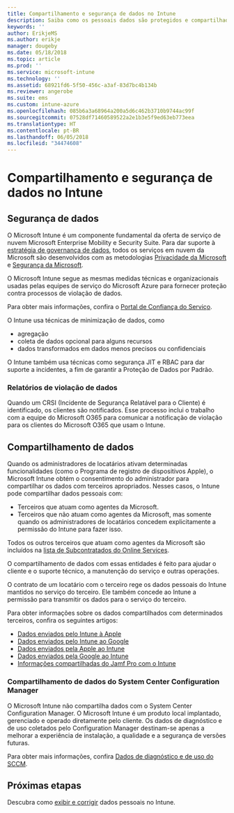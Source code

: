 ```yaml
---
title: Compartilhamento e segurança de dados no Intune
description: Saiba como os pessoais dados são protegidos e compartilhados no Intune.
keywords: ''
author: ErikjeMS
ms.author: erikje
manager: dougeby
ms.date: 05/18/2018
ms.topic: article
ms.prod: ''
ms.service: microsoft-intune
ms.technology: ''
ms.assetid: 68921fd6-5f50-456c-a3af-83d7bc4b134b
ms.reviewer: angerobe
ms.suite: ems
ms.custom: intune-azure
ms.openlocfilehash: 085b6a3a68964a200a5d6c462b3710b9744ac99f
ms.sourcegitcommit: 07528df71460589522a2e1b3e5f9ed63eb773eea
ms.translationtype: HT
ms.contentlocale: pt-BR
ms.lasthandoff: 06/05/2018
ms.locfileid: "34474608"
---
```

# <a name="data-security-and-sharing-in-intune"></a>Compartilhamento e segurança de dados no Intune


## <a name="data-security"></a>Segurança de dados

O Microsoft Intune é um componente fundamental da oferta de serviço de nuvem Microsoft Enterprise Mobility e Security Suite. Para dar suporte à [estratégia de governança de dados](https://www.microsoft.com/en-us/TrustCenter/Security/default.aspx), todos os serviços em nuvem da Microsoft são desenvolvidos com as metodologias [Privacidade da Microsoft](https://www.microsoft.com/en-us/trustcenter/privacy) e [Segurança da Microsoft](https://www.microsoft.com/en-us/trustcenter/security/).  

O Microsoft Intune segue as mesmas medidas técnicas e organizacionais usadas pelas equipes de serviço do Microsoft Azure para fornecer proteção contra processos de violação de dados.

Para obter mais informações, confira o [Portal de Confiança do Serviço](https://www.microsoft.com/en-us/TrustCenter/stp).

O Intune usa técnicas de minimização de dados, como

- agregação
- coleta de dados opcional para alguns recursos
- dados transformados em dados menos precisos ou confidenciais

O Intune também usa técnicas como segurança JIT e RBAC para dar suporte a incidentes, a fim de garantir a Proteção de Dados por Padrão. 

### <a name="data-breach-reporting"></a>Relatórios de violação de dados

Quando um CRSI (Incidente de Segurança Relatável para o Cliente) é identificado, os clientes são notificados. Esse processo inclui o trabalho com a equipe do Microsoft O365 para comunicar a notificação de violação para os clientes do Microsoft O365 que usam o Intune.

## <a name="data-sharing"></a>Compartilhamento de dados

Quando os administradores de locatários ativam determinadas funcionalidades (como o Programa de registro de dispositivos Apple), o Microsoft Intune obtém o consentimento do administrador para compartilhar os dados com terceiros apropriados. Nesses casos, o Intune pode compartilhar dados pessoais com:

- Terceiros que atuam como agentes da Microsoft.
- Terceiros que não atuam como agentes da Microsoft, mas somente quando os administradores de locatários concedem explicitamente a permissão do Intune para fazer isso.

Todos os outros terceiros que atuam como agentes da Microsoft são incluídos na [lista de Subcontratados do Online Services](https://aka.ms/Online_Serv_Subcontractor_List).

O compartilhamento de dados com essas entidades é feito para ajudar o cliente e o suporte técnico, a manutenção do serviço e outras operações.

O contrato de um locatário com o terceiro rege os dados pessoais do Intune mantidos no serviço do terceiro. Ele também concede ao Intune a permissão para transmitir os dados para o serviço do terceiro.  

Para obter informações sobre os dados compartilhados com determinados terceiros, confira os seguintes artigos:
- [Dados enviados pelo Intune à Apple](data-intune-sends-to-apple.md)
- [Dados enviados pelo Intune ao Google](data-intune-sends-to-google.md)
- [Dados enviados pela Apple ao Intune](data-apple-sends-to-intune.md)
- [Dados enviados pela Google ao Intune](data-google-sends-to-intune.md)
- [Informações compartilhadas do Jamf Pro com o Intune](conditional-access-integrate-jamf.md#information-shared-from-jamf-pro-to-intune)

### <a name="system-center-configuration-manager-data-sharing"></a>Compartilhamento de dados do System Center Configuration Manager

O Microsoft Intune não compartilha dados com o System Center Configuration Manager. O Microsoft Intune é um produto local implantado, gerenciado e operado diretamente pelo cliente. Os dados de diagnóstico e de uso coletados pelo Configuration Manager destinam-se apenas a melhorar a experiência de instalação, a qualidade e a segurança de versões futuras.

Para obter mais informações, confira [Dados de diagnóstico e de uso do SCCM](https://docs.microsoft.com/en-us/sccm/core/plan-design/diagnostics/diagnostics-and-usage-data.md). 


## <a name="next-steps"></a>Próximas etapas

Descubra como [exibir e corrigir](privacy-data-view-correct.md) dados pessoais no Intune.